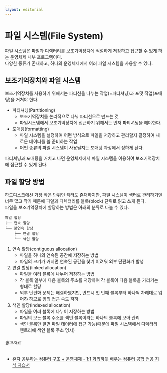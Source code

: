 ```yaml
---
layout: editorial
---
```


# 파일 시스템(File System)

파일 시스템은 파일과 디렉터리를 보조기억장치에 적절하게 저장하고 접근할 수 있게 하는 운영체제 내부 프로그램이다.  
다양한 종류가 존재하고, 하나의 운영체제에서 여러 파일 시스템을 사용할 수 있다.

## 보조기억장치와 파일 시스템

보조기억장치를 사용하기 위해서는 파티션을 나누는 작업(=파티셔닝)과 포맷 작업(포매팅)을 거쳐야 한다.

- 파티셔닝(Partitioning)
    - 보조기억장치를 논리적으로 나눠 파티션으로 만드는 것
    - 파일시스템에서 보조기억장치에 접근하기 위해서는 먼저 파티셔닝을 해야한다.
- 포매팅(formatting)
    - 파일 시스템을 설정하여 어떤 방식으로 파일을 저장하고 관리할지 결정하여 새로운 데이터를 쓸 준비하는 작업
    - 어떤 종류의 파일 시스템이 사용될지는 포매팅 과정에서 정하게 된다.

파티셔닝과 포매팅을 거치고 나면 운영체제에서 파일 시스템을 이용하여 보조기억장치에 접근할 수 있게 된다.

## 파일 할당 방법

하드디스크에선 가장 작은 단위인 섹터도 존재하지만, 파일 시스템이 섹터로 관리하기엔 너무 많고 작기 때문에 파일과 디렉터리를 블록(block) 단위로 읽고 쓰게 된다.  
파일을 보조기억장치에 할당하는 방법은 아래의 분류로 나눌 수 있다.

```
파일 할당
├── 연속 할당
└── 불연속 할당
    ├── 연결 할당
    └── 색인 할당
```

1. 연속 할당(contiguous allocation)
    - 파일을 하나의 연속된 공간에 저장하는 방법
    - 파일의 크기가 커지면 연속된 공간을 찾기 어려워 외부 단편화가 발생
2. 연결 할당(linked allocation)
    - 파일을 여러 블록에 나누어 저장하는 방법
    - 각 블록 일부에 다음 블록의 주소를 저장하여 각 블록이 다음 블록을 가리키는 형태로 할당
    - 외부 단편화 문제는 해결하였지만, 반드시 첫 번째 블록부터 하나씩 차례대로 읽어햐 하므로 임의 접근 속도 저하
3. 색인 할당(indexed allocation)
    - 파일을 여러 블록에 나누어 저장하는 방법
    - 파일의 모든 블록 주소를 색인 블록이라는 하나의 블록에 모아 관리
    - 색인 블록만 알면 파일 데이터에 접근 가능(때문에 파일 시스템에서 디렉터리 엔트리에 색인 블록 주소 명시)

###### 참고자료

- [혼자 공부하는 컴퓨터 구조 + 운영체제 - 1:1 과외하듯 배우는 컴퓨터 공학 전공 지식 자습서](https://www.nl.go.kr/seoji/contents/S80100000000.do?schM=intgr_detail_view_isbn&page=1&pageUnit=10&schType=simple&schStr=혼자+컴퓨터+구조&isbn=9791162243091&cipId=228751835%2C)